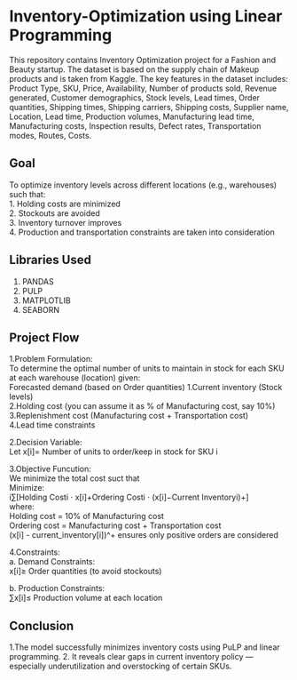 
# Inventory-Optimization using Linear Programming

This repository contains Inventory Optimization project for a Fashion and Beauty startup. The dataset is based on the supply chain of Makeup products and is taken from Kaggle. The key features in the dataset includes:  
Product Type, SKU, Price, Availability, Number of products sold, Revenue generated, Customer demographics, Stock levels, Lead times, Order quantities, Shipping times, Shipping carriers, Shipping costs, Supplier name, Location, Lead time, Production volumes, Manufacturing lead time, Manufacturing costs, Inspection results, Defect rates, Transportation modes, Routes, Costs.

## Goal
To optimize inventory levels across different locations (e.g., warehouses) such that:  
    1. Holding costs are minimized  
    2. Stockouts are avoided  
    3. Inventory turnover improves  
    4. Production and transportation constraints are taken into     consideration
   
## Libraries Used
1. PANDAS
2. PULP
3. MATPLOTLIB
4. SEABORN

## Project Flow
1.Problem Formulation:  
To determine the optimal number of units to maintain in stock for each SKU at each warehouse (location) given:  
Forecasted demand (based on Order quantities)
1.Current inventory (Stock levels)  
2.Holding cost (you can assume it as % of Manufacturing cost, say 10%)  
3.Replenishment cost (Manufacturing cost + Transportation cost)  
4.Lead time constraints

2.Decision Variable:  
Let x[i]= Number of units to order/keep in stock for SKU i

3.Objective Funcution:  
We minimize the total cost suct that  
Minimize:  
i∑[Holding Costi ⋅ x[i]+Ordering Costi ⋅ (x[i]−Current Inventoryi)+]  
where:  
Holding cost = 10% of Manufacturing cost  
Ordering cost = Manufacturing cost + Transportation cost  
(x[i] - current_inventory[i])^+ ensures only positive orders are considered

4.Constraints:  
a. Demand Constraints:  
x[i]≥ Order quantities 
 (to avoid stockouts)

b. Production Constraints:  
∑x[i]≤ Production volume at each location

## Conclusion  
1.The model successfully minimizes inventory costs using PuLP and linear programming.
2. It reveals clear gaps in current inventory policy — especially underutilization and overstocking of certain SKUs.



